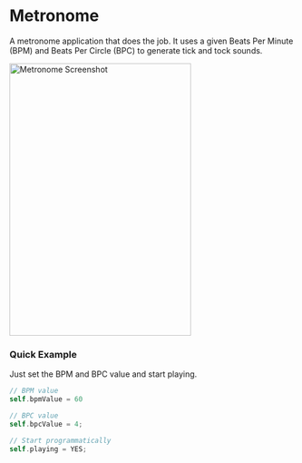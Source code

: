 Metronome
=========

A metronome application that does the job. It uses a given Beats Per Minute (BPM) and Beats Per Circle (BPC) to generate tick and tock sounds.

<img src="https://github.com/jbouaziz/Metronome/raw/master/Screenshot.png" alt="Metronome Screenshot" width="320" height="480" />


### Quick Example

Just set the BPM and BPC value and start playing.

``` objective-c
// BPM value
self.bpmValue = 60

// BPC value
self.bpcValue = 4;

// Start programmatically
self.playing = YES;
```